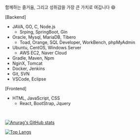 함께하는 즐거움, 그리고 성취감을 가장 큰 가치로 여깁니다 😄

[Backend]
- JAVA, GO, C, Node.js
  - Srping, SpringBoot, Gin
- Oracle, Mysql, MariaDB, Tibero
  - Toad, Orange, SQL Developer, WorkBench, phpMyAdmin
- Ubuntu, CentOS, Windows Server 
  - AWS EC2, Naver Cloud 
- Gradle, Maven, Npm
- NginX, Tomcat
- Docker, Jenkins
- Git, SVN
- VSCode, Eclipse

[Frontend]
- HTML, JavaScript, CSS
  - React, BootStrap, Jquery
<br>




[![Anurag's GitHub stats](https://github-readme-stats.vercel.app/api?username=basepage90)](https://github.com/basepage90)


[![Top Langs](https://github-readme-stats.vercel.app/api/top-langs/?username=basepage90&layout=compact)](https://github.com/basepage90)
<!--
**basepage90/basepage90** is a ✨ _special_ ✨ repository because its `README.md` (this file) appears on your GitHub profile.

Here are some ideas to get you started:

- 🔭 I’m currently working on ...
- 🌱 I’m currently learning ...
- 👯 I’m looking to collaborate on ...
- 🤔 I’m looking for help with ...
- 💬 Ask me about ...
- 📫 How to reach me: ...
- 😄 Pronouns: ...
- ⚡ Fun fact: ...
-->
